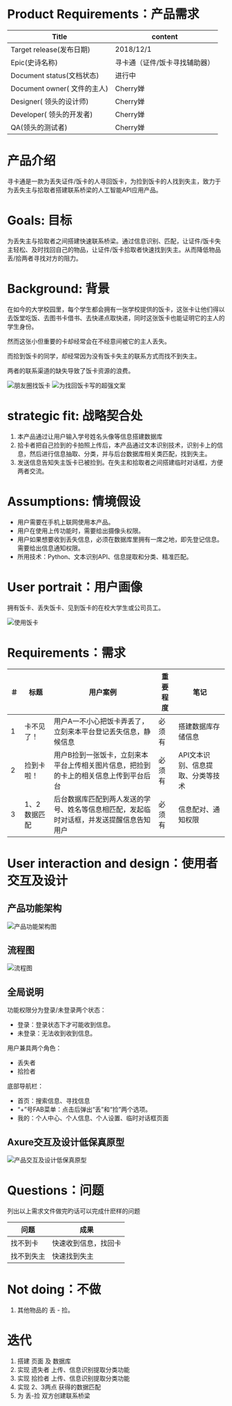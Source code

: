 # Product Requirements：产品需求

Title | content
---|---
Target release(发布日期) | 2018/12/1
Epic(史诗名称) | 寻卡通（证件/饭卡寻找辅助器）
Document status(文档状态) | 进行中
Document owner( 文件的主人) | Cherry婵
Designer( 领头的设计师) | Cherry婵
Developer( 领头的开发者) | Cherry婵
QA(领头的测试者) | Cherry婵

# 产品介绍
寻卡通是一款为丢失证件/饭卡的人寻回饭卡，为捡到饭卡的人找到失主，致力于为丢失主与拾取者搭建联系桥梁的人工智能API应用产品。

# Goals: 目标
为丢失主与拾取者之间搭建快速联系桥梁。通过信息识别、匹配，让证件/饭卡失主轻松、及时找回自己的物品，让证件/饭卡拾取者快速找到失主。从而降低物品丢/拾两者寻找对方的阻力。

# Background: 背景
在如今的大学校园里，每个学生都会拥有一张学校提供的饭卡，这张卡让他们得以去饭堂吃饭、去图书卡借书、去快递点取快递，同时这张饭卡也能证明它的主人的学生身份。

然而这张小但重要的卡却经常会在不经意间被它的主人丢失。

而拾到饭卡的同学，却经常因为没有饭卡失主的联系方式而找不到失主。

两者的联系渠道的缺失导致了饭卡资源的浪费。

![朋友圈找饭卡](https://note.youdao.com/yws/api/personal/file/97A8C3508D9044A5A44AE4F8DA476A19?method=download&shareKey=81e350318b2449f9bc8b0f8f5ba8c318)
![为找回饭卡写的超强文案](https://note.youdao.com/yws/api/personal/file/06DEE52B1BC341F1A94C58EFDA7C790A?method=download&shareKey=afc6a71820a2ced35709925dcfa6233b)

# strategic fit: 战略契合处
1. 本产品通过让用户输入学号姓名头像等信息搭建数据库
2. 拾卡者把自己捡到的卡拍照上传后，本产品通过文本识别技术，识别卡上的信息，然后进行信息抽取、分类，并与后台数据库相关类匹配，找到失主。
3. 发送信息告知失主饭卡已被捡到。在失主和拾取者之间搭建临时对话框，方便两者交流。

# Assumptions: 情境假设
- 用户需要在手机上联网使用本产品。
- 用户在使用上传功能时，需要给出摄像头权限。
- 用户如果想要收到丢失信息，必须在数据库里拥有一席之地，即先登记信息。需要给出信息通知权限。
- 所用技术：Python、文本识别API、信息提取和分类、精准匹配。

# User portrait：用户画像
拥有饭卡、丢失饭卡、见到饭卡的在校大学生或公司员工。

![使用饭卡](https://tse1-mm.cn.bing.net/th?id=OIP.TVMEb_cGdhajYYnwrB5THwHaFj&w=256&h=190&c=7&o=5&dpr=1.1&pid=1.7)

# Requirements：需求
＃ | 标题 | 用户案例 | 重要程度 | 笔记
---|---|---|---|---
1 | 卡不见了！ | 用户A一不小心把饭卡弄丢了，立刻来本平台登记丢失信息，静候信息 | 必须有 | 搭建数据库存储信息
2 | 捡到卡啦！ | 用户B捡到一张饭卡，立刻来本平台上传相关图片信息，把捡到的卡上的相关信息上传到平台后台 | 必须有 | API文本识别、信息提取、分类等技术
3 | 1、2数据匹配 | 后台数据库匹配到两人发送的学号、姓名等信息相匹配，发起临时对话框，并发送提醒信息告知用户 | 必须有 | 信息配对、通知权限

# User interaction and design：使用者交互及设计

## 产品功能架构
![产品功能架构图](https://note.youdao.com/yws/api/personal/file/EF0E2F6E2EA8436E86CB520852C3B969?method=download&shareKey=c76e893b0711646b4975dfa4d2fa0a1e)

## 流程图
![流程图](https://note.youdao.com/yws/api/personal/file/6C072CDD1CDD4192A16F3E7DD2B0DFDC?method=download&shareKey=d4ddf93ecffa5edeba7c989fe367835b)

## 全局说明
功能权限分为登录/未登录两个状态：
- 登录：登录状态下才可能收到信息。
- 未登录：无法收到收到信息。

用户兼具两个角色：
- 丢失者
- 拾捡者

底部导航栏：
- 首页：搜索信息、寻找信息
- “+”号FAB菜单：点击后弹出“丢”和“捡”两个选项。
- 我的：个人中心、个人信息、个人设置、临时对话框页面

## Axure交互及设计低保真原型
![产品交互及设计低保真原型](https://note.youdao.com/yws/api/personal/file/B72A932213974366B0A12CFB812D477A?method=download&shareKey=8e08fb597166cd11cb58102ae897a70d)

# Questions：问题
列出以上需求文件做完旳话可以完成什麽样的问题

问题 | 成果
---|---
找不到卡 | 快速收到信息，找回卡
找不到失主 | 快速找到失主

# Not doing：不做
1. 其他物品的 丢 - 捡。

# 迭代
1. 搭建 页面 及 数据库
2. 实现 遗失者 上传、信息识别提取分类功能
3. 实现 拾捡者 上传、信息识别提取分类功能
4. 实现 2、3两点 获得的数据匹配
5. 为 丢-捡 双方创建联系桥梁

